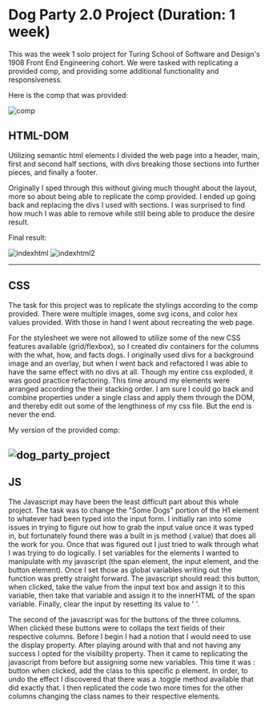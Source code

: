# Dog Party 2.0 Project (Duration: 1 week)

This was the week 1 solo project for Turing School of Software and Design's 1908 Front End Engineering cohort. We were tasked with replicating a provided comp, and providing some additional functionality and responsiveness.

Here is the comp that was provided:

![comp](https://user-images.githubusercontent.com/27719824/63236676-f00f5700-c1fb-11e9-910c-7361e4ddee34.png)

## HTML-DOM

Utilizing semantic html elements I divided the web page into a header, main, first and second
half sections, with divs breaking those sections into further pieces, and finally a footer.

Originally I sped through this without giving much thought about the layout, more so about being able to replicate the comp provided. I ended
up going back and replacing the divs I used with sections. I was surprised to find how much I was able to remove while still being able to produce the desire result. 

Final result: 

![indexhtml](https://user-images.githubusercontent.com/27719824/63234252-ba657080-c1f1-11e9-8c40-cac5c4d46071.png)
![indexhtml2](https://user-images.githubusercontent.com/27719824/63234288-d832d580-c1f1-11e9-887a-f93fe9c9c546.png)

---
## CSS

The task for this project was to replicate the stylings according to the comp provided. There were multiple images, some svg icons, and color hex values provided. With those in hand I went about recreating the web page.

For the stylesheet we were not allowed to utilize some of the new CSS features available (grid/flexbox), so I created div containers for the columns with the what, how, and facts dogs. I originally used divs for a background image and an overlay, but when I went back and refactored I was able to have the same effect with no divs at all. Though my entire css exploded, it was good practice refactoring. This time around my elements were arranged according the their stacking order. I am sure I could go back and combine properties under a single class and apply them through the DOM, and thereby edit out some of the lengthiness of my css file. But the end is never the end.

My version of the provided comp:

![dog_party_project](https://user-images.githubusercontent.com/27719824/63236703-01f0fa00-c1fc-11e9-8e6b-2181a685597f.png)
---
## JS

The Javascript may have been the least difficult part about this whole project. The task was to change the "Some Dogs" portion of the H1 element to whatever had been typed into the input form. I initially ran into some issues in trying to figure out how to grab the input value once it was typed in, but fortunately found there was a built in js method (.value) that does all the work for you. Once that was figured out I just tried to walk through what I was trying to do logically. I set variables for the elements I wanted to manipulate with my javascript (the span element, the input element, and the button element). Once I set those as global variables writing out the function was pretty straight forward. The javascript should read: this button, when clicked, take the value from the input text box and assign it to this variable, then take that variable and assign it to the innerHTML of the span variable. Finally, clear the input by resetting its value to ' '.

The second of the javascript was for the buttons of the three columns. When clicked these buttons were to collaps the text fields of their respective columns. Before I begin I had a notion that I would need to use the display property. After playing around with that and not having any success I opted for the visibility property. Then it came to replicating the javascript from before but assigning some new variables. This time it was : button when clicked, add the class to this specific p element. In order, to undo the effect I discovered that there was a .toggle method available that did exactly that. I then replicated the code two more times for the other columns changing the class names to their respective elements.
